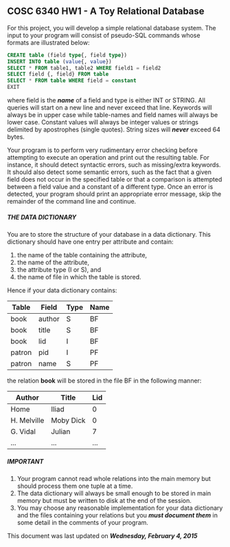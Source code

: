 ## COSC 6340 HW1 - A Toy Relational Database

For this project, you will develop a simple relational database system. The input to your program will
consist of pseudo-SQL commands whose formats are illustrated below:
```sql
CREATE table (field type{, field type})
INSERT INTO table (value{, value})
SELECT * FROM table1, table2 WHERE field1 = field2
SELECT field {, field} FROM table
SELECT * FROM table WHERE field = constant
EXIT
```
where field is the <b><em>name</em></b> of a field and type is either INT or STRING. All queries will start on a new line
and never exceed that line. Keywords will always be in upper case while table-names and field names will
always be lower case. Constant values will always be integer values or strings delimited by apostrophes
(single quotes). String sizes will <b><em>never</em></b> exceed 64 bytes.

Your program is to perform very rudimentary error checking before attempting to execute an
operation and print out the resulting table. For instance, it should detect syntactic errors, such as
missing/extra keywords. It should also detect some semantic errors, such as the fact that a given field does
not occur in the specified table or that a comparison is attempted between a field value and a constant of a
different type. Once an error is detected, your program should print an appropriate error message, skip the
remainder of the command line and continue.

##### THE DATA DICTIONARY

You are to store the structure of your database in a data dictionary. This dictionary should have one entry
per attribute and contain:

1. the name of the table containing the attribute,
2. the name of the attribute,
3. the attribute type (I or S), and
4. the name of file in which the table is stored.

Hence if your data dictionary contains:

| Table  | Field  | Type | Name |
|--------|--------|------|------|
| book   | author | S    | BF   |
| book   | title  | S    | BF   |
| book   | lid    | I    | BF   |
| patron | pid    | I    | PF   |
| patron | name   | S    | PF   |

the relation <b>book</b> will be stored in the file BF in the following manner:

| Author      | Title     | Lid |
|-------------|-----------|-----|
| Home        | Iliad     | 0   |
| H. Melville | Moby Dick | 0   |
| G. Vidal    | Julian    | 7   |
| ...         | ...       | ... |

##### IMPORTANT

1. Your program cannot read whole relations into the main memory but should process them one tuple at a time.
2. The data dictionary will always be small enough to be stored in main memory but must be written to disk at the end of the session.
3. You may choose any reasonable implementation for your data dictionary and the files containing your relations but you <b><em>must document them</em></b> in some detail in the comments of your program.

This document was last updated on <b><em>Wednesday, February 4, 2015</em></b>
